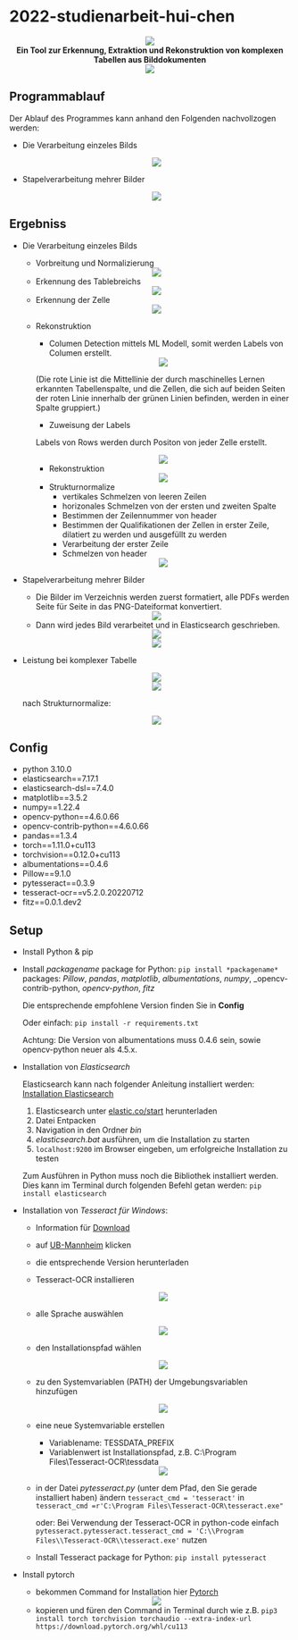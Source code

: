 # 2022-studienarbeit-hui-chen

<div style="text-align:center"><img src="https://github.com/huichen5796/2022-studienarbeit-hui-chen/blob/main/Abbildungen/title.jpg?raw=true"></div>

<div style="font-weight:bold"; align = "center">Ein Tool zur Erkennung, Extraktion und Rekonstruktion von komplexen Tabellen aus Bilddokumenten</div>

<div style="text-align:center"><img src="https://github.com/huichen5796/2022-studienarbeit-hui-chen/blob/main/Abbildungen/ablauf.gif?raw=true"></div>

## Programmablauf
Der Ablauf des Programmes kann anhand den Folgenden  nachvollzogen werden:
- Die Verarbeitung einzeles Bilds

  <div style="text-align:center"><img src="https://raw.githubusercontent.com/huichen5796/2022-studienarbeit-hui-chen/ef331e16781c82319720821132f3dacb0779aef3/Abbildungen/programmablauf.svg"></div>


- Stapelverarbeitung mehrer Bilder

  <div style="text-align:center"><img src="https://github.com/huichen5796/2022-studienarbeit-hui-chen/raw/main/Abbildungen/stapelverarbeitung.svg"></div>


## Ergebniss
- Die Verarbeitung einzeles Bilds
   - Vorbreitung und Normalizierung

   <div style="text-align:center"><img src="https://github.com/huichen5796/2022-studienarbeit-hui-chen/raw/main/Abbildungen/vorverarbeitung.png"></div>

   - Erkennung des Tablebreichs

   <div style="text-align:center"><img src="https://github.com/huichen5796/2022-studienarbeit-hui-chen/raw/main/Abbildungen/erkennung.png"></div>

   - Erkennung der Zelle

   <div style="text-align:center"><img src="https://github.com/huichen5796/2022-studienarbeit-hui-chen/raw/main/Abbildungen/cell.png"></div>

   - Rekonstruktion
      - Columen Detection mittels ML Modell, somit werden Labels von Columen erstellt.

      <div style="text-align:center"><img src="https://github.com/huichen5796/2022-studienarbeit-hui-chen/blob/main/Development/imageSave/table_1_of_test3.png?raw=true"></div>

      (Die rote Linie ist die Mittellinie der durch maschinelles Lernen erkannten Tabellenspalte, und die Zellen, die sich auf beiden Seiten der roten Linie innerhalb der grünen Linien befinden, werden in einer Spalte gruppiert.)

      - Zuweisung der Labels
      
      Labels von Rows werden durch Positon von jeder Zelle erstellt.

      <div style="text-align:center"><img src="https://github.com/huichen5796/2022-studienarbeit-hui-chen/raw/main/Abbildungen/labels.jpg"></div>

      - Rekonstruktion

      <div style="text-align:center"><img src="https://github.com/huichen5796/2022-studienarbeit-hui-chen/raw/main/Abbildungen/table.jpg"></div>

      - Strukturnormalize
        - vertikales Schmelzen von leeren Zeilen
        - horizonales Schmelzen von der ersten und zweiten Spalte
        - Bestimmen der Zeilennummer von header
        - Bestimmen der Qualifikationen der Zellen in erster Zeile, dilatiert zu werden und ausgefüllt zu werden
        - Verarbeitung der erster Zeile
        - Schmelzen von header

      <div style="text-align:center"><img src="https://github.com/huichen5796/2022-studienarbeit-hui-chen/raw/main/Abbildungen/umform.gif"></div>

      

- Stapelverarbeitung mehrer Bilder

   - Die Bilder im Verzeichnis werden zuerst formatiert,  alle PDFs werden Seite für Seite in das PNG-Dateiformat konvertiert.

   <div style="text-align:center"><img src="https://github.com/huichen5796/2022-studienarbeit-hui-chen/raw/main/Abbildungen/stapel_vor.jpg"></div>

   - Dann wird jedes Bild verarbeitet und in Elasticsearch geschrieben.

   <div style="text-align:center"><img src="https://github.com/huichen5796/2022-studienarbeit-hui-chen/raw/main/Abbildungen/stapelverarbeitung.jpg"></div>

   <div style="text-align:center"><img src="https://github.com/huichen5796/2022-studienarbeit-hui-chen/raw/main/Abbildungen/kibana.jpg"></div>

- Leistung bei komplexer Tabelle

  <div style="text-align:center"><img src="https://github.com/huichen5796/2022-studienarbeit-hui-chen/raw/main/Development/imageTest/test2.PNG"></div>

  <div style="text-align:center"><img src="https://github.com/huichen5796/2022-studienarbeit-hui-chen/raw/main/Abbildungen/komplexbild.jpg"></div>

  nach Strukturnormalize:

  <div style="text-align:center"><img src="https://github.com/huichen5796/2022-studienarbeit-hui-chen/raw/main/Abbildungen/sn.jpg"></div>

## Config
- python 3.10.0
- elasticsearch==7.17.1
- elasticsearch-dsl==7.4.0
- matplotlib==3.5.2
- numpy==1.22.4
- opencv-python==4.6.0.66
- opencv-contrib-python==4.6.0.66
- pandas==1.3.4
- torch==1.11.0+cu113
- torchvision==0.12.0+cu113
- albumentations==0.4.6 
- Pillow==9.1.0
- pytesseract==0.3.9
- tesseract-ocr==v5.2.0.20220712
- fitz==0.0.1.dev2

## Setup

- Install Python & pip
- Install *packagename* package for Python: `pip install *packagename*`
  packages: _Pillow_, _pandas_, _matplotlib_, _albumentations_, _numpy_, _opencv-contrib-python, _opencv-python_, _fitz_
  
  Die entsprechende empfohlene Version finden Sie in **Config** 

  Oder einfach: `pip install -r requirements.txt`
  
  Achtung: Die Version von albumentations muss 0.4.6 sein, sowie opencv-python neuer als 4.5.x. 

- Installation von *Elasticsearch*

  Elasticsearch kann nach folgender Anleitung installiert werden: [Installation Elasticsearch](https://youtu.be/Tn6zkPz-qHc?t=553)

  1. Elasticsearch unter [elastic.co/start](https://www.elastic.co/de/start) herunterladen
  2. Datei Entpacken
  3. Navigation in den Ordner *bin*
  4. *elasticsearch.bat* ausführen, um die Installation zu starten
  5. `localhost:9200` im Browser eingeben, um erfolgreiche Installation zu testen

  Zum Ausführen in Python muss noch die Bibliothek installiert werden.
Dies kann im Terminal durch folgenden Befehl getan werden: `pip install elasticsearch`

- Installation von *Tesseract für Windows*:
  - Information für [Download](<https://medium.com/quantrium-tech/installing-and-using-tesseract-4-on-windows-10-4f7930313f82>)
  - auf [UB-Mannheim](https://github.com/UB-Mannheim/tesseract/wiki) klicken
  - die entsprechende Version herunterladen
  - Tesseract-OCR installieren

    <div style="text-align:center"><img src="https://github.com/huichen5796/2022-studienarbeit-hui-chen/raw/main/Abbildungen/install0.jpg"></div>

  - alle Sprache auswählen

    <div style="text-align:center"><img src="https://github.com/huichen5796/2022-studienarbeit-hui-chen/raw/main/Abbildungen/installtesse.jpg"></div>

  - den Installationspfad wählen
    
    <div style="text-align:center"><img src="https://github.com/huichen5796/2022-studienarbeit-hui-chen/raw/main/Abbildungen/install1.jpg"></div>

  - zu den Systemvariablen (PATH) der Umgebungsvariablen hinzufügen

    <div style="text-align:center"><img src="https://github.com/huichen5796/2022-studienarbeit-hui-chen/raw/main/Abbildungen/zupathadd.jpg"></div>
    
  - eine neue Systemvariable erstellen
    - Variablename: TESSDATA_PREFIX 
    - Variablenwert ist Installationspfad, z.B. C:\Program Files\Tesseract-OCR\tessdata

    <div style="text-align:center"><img src="https://github.com/huichen5796/2022-studienarbeit-hui-chen/raw/main/Abbildungen/tesserdata.jpg"></div>

  - in der Datei _pytesseract.py_ (unter dem Pfad, den Sie gerade installiert haben) ändern `tesseract_cmd = 'tesseract'`  in `tesseract_cmd =r'C:\Program Files\Tesseract-OCR\tesseract.exe"`
    
    oder: Bei Verwendung der Tesseract-OCR in python-code einfach `pytesseract.pytesseract.tesseract_cmd = 'C:\\Program Files\\Tesseract-OCR\\tesseract.exe'` nutzen
  - Install Tesseract package for Python: `pip install pytesseract`

- Install pytorch
  - bekommen Command for Installation hier [Pytorch](https://pytorch.org/get-started/locally/)

  <div style="text-align:center"><img src="https://github.com/huichen5796/2022-studienarbeit-hui-chen/raw/main/Abbildungen/pytorch.jpg"></div>
  
  - kopieren und füren den Command in Terminal durch wie z.B. `pip3 install torch torchvision torchaudio --extra-index-url https://download.pytorch.org/whl/cu113`
